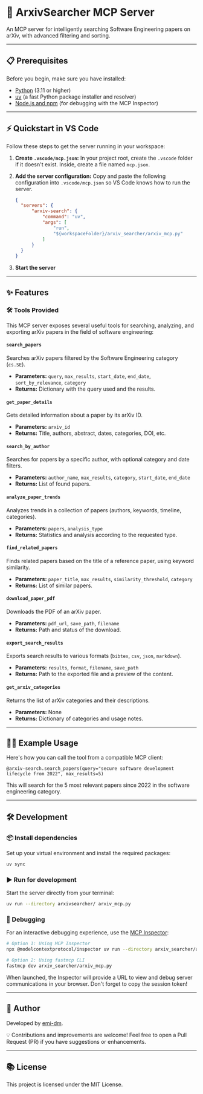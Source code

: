 # 🚀 ArxivSearcher MCP Server

An MCP server for intelligently searching Software Engineering papers on arXiv, with advanced filtering and sorting.

---

## 📋 Prerequisites

Before you begin, make sure you have installed:
- [Python](https://www.python.org/downloads/) (3.11 or higher)
- [uv](https://github.com/astral-sh/uv) (a fast Python package installer and resolver)
- [Node.js and npm](https://nodejs.org/en/download/) (for debugging with the MCP Inspector)

---

## ⚡️ Quickstart in VS Code

Follow these steps to get the server running in your workspace:

1.  **Create `.vscode/mcp.json`:**
    In your project root, create the `.vscode` folder if it doesn't exist. Inside, create a file named `mcp.json`.

2.  **Add the server configuration:**
    Copy and paste the following configuration into `.vscode/mcp.json` so VS Code knows how to run the server.

    ```json
    {
      "servers": {
          "arxiv-search": {
              "command": "uv",
              "args": [
                  "run",
                  "${workspaceFolder}/arxiv_searcher/arxiv_mcp.py"
              ]
          }
      }
    }
    ```

3. **Start the server**

---

## ✨ Features

### 🛠️ Tools Provided

This MCP server exposes several useful tools for searching, analyzing, and exporting arXiv papers in the field of software engineering:

#### `search_papers`
Searches arXiv papers filtered by the Software Engineering category (`cs.SE`).
- **Parameters:** `query`, `max_results`, `start_date`, `end_date`, `sort_by_relevance`, `category`
- **Returns:** Dictionary with the query used and the results.

#### `get_paper_details`
Gets detailed information about a paper by its arXiv ID.
- **Parameters:** `arxiv_id`
- **Returns:** Title, authors, abstract, dates, categories, DOI, etc.

#### `search_by_author`
Searches for papers by a specific author, with optional category and date filters.
- **Parameters:** `author_name`, `max_results`, `category`, `start_date`, `end_date`
- **Returns:** List of found papers.

#### `analyze_paper_trends`
Analyzes trends in a collection of papers (authors, keywords, timeline, categories).
- **Parameters:** `papers`, `analysis_type`
- **Returns:** Statistics and analysis according to the requested type.

#### `find_related_papers`
Finds related papers based on the title of a reference paper, using keyword similarity.
- **Parameters:** `paper_title`, `max_results`, `similarity_threshold`, `category`
- **Returns:** List of similar papers.

#### `download_paper_pdf`
Downloads the PDF of an arXiv paper.
- **Parameters:** `pdf_url`, `save_path`, `filename`
- **Returns:** Path and status of the download.

#### `export_search_results`
Exports search results to various formats (`bibtex`, `csv`, `json`, `markdown`).
- **Parameters:** `results`, `format`, `filename`, `save_path`
- **Returns:** Path to the exported file and a preview of the content.

#### `get_arxiv_categories`
Returns the list of arXiv categories and their descriptions.
- **Parameters:** None
- **Returns:** Dictionary of categories and usage notes.

---

## 🧑‍💻 Example Usage

Here's how you can call the tool from a compatible MCP client:

```
@arxiv-search.search_papers(query="secure software development lifecycle from 2022", max_results=5)
```

This will search for the 5 most relevant papers since 2022 in the software engineering category.

---

## 🛠️ Development

### 📦 Install dependencies

Set up your virtual environment and install the required packages:

```bash
uv sync
```

### ▶️ Run for development

Start the server directly from your terminal:

```bash
uv run --directory arxivsearcher/ arxiv_mcp.py
```

### 🐞 Debugging

For an interactive debugging experience, use the [MCP Inspector](https://github.com/modelcontextprotocol/inspector):

```bash
# Option 1: Using MCP Inspector
npx @modelcontextprotocol/inspector uv run --directory arxiv_searcher/arxiv_mcp.py

# Option 2: Using fastmcp CLI
fastmcp dev arxiv_searcher/arxiv_mcp.py
```

When launched, the Inspector will provide a URL to view and debug server communications in your browser. Don't forget to copy the session token!

---

## 👤 Author

Developed by [emi-dm](https://emi-dm.github.io/).

💡 Contributions and improvements are welcome! Feel free to open a Pull Request (PR) if you have suggestions or enhancements.

---

## 📚 License

This project is licensed under the MIT License.